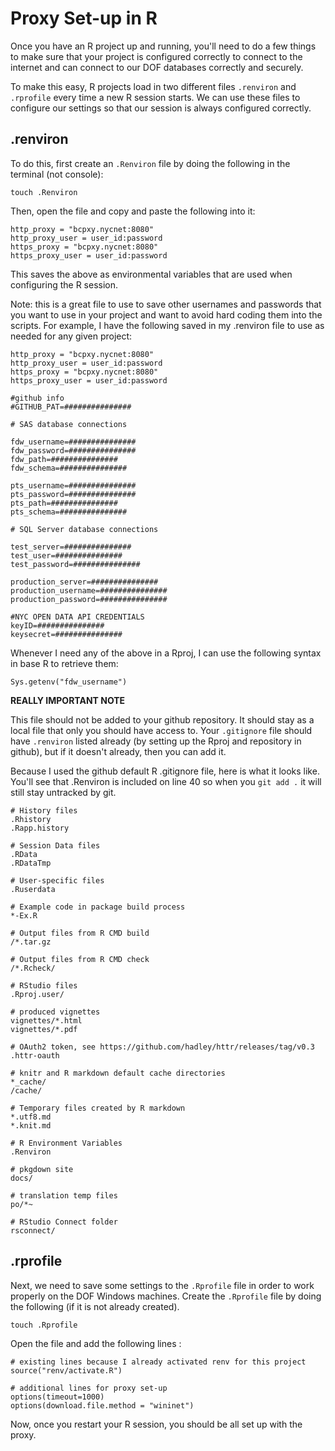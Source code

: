 # Proxy Set-up in R

Once you have an R project up and running, you'll need to do a few things to make sure that your project is configured correctly to connect to the internet and can connect to our DOF databases correctly and securely.

To make this easy, R projects load in two different files `.renviron` and `.rprofile` every time a new R session starts. We can use these files to configure our settings so that our session is always configured correctly.

## .renviron
To do this, first create an `.Renviron` file by doing the following in the terminal (not console):
```
touch .Renviron
```
Then, open the file and copy and paste the following into it:
```
http_proxy = "bcpxy.nycnet:8080"
http_proxy_user = user_id:password
https_proxy = "bcpxy.nycnet:8080"
https_proxy_user = user_id:password
```

This saves the above as environmental variables that are used when configuring the R session. 

Note: this is a great file to use to save other usernames and passwords that you want to use in your project and want to avoid hard coding them into the scripts. For example, I have the following saved in my .renviron file
to use as needed for any given project:
```
http_proxy = "bcpxy.nycnet:8080"
http_proxy_user = user_id:password
https_proxy = "bcpxy.nycnet:8080"
https_proxy_user = user_id:password

#github info
#GITHUB_PAT=###############

# SAS database connections

fdw_username=###############
fdw_password=###############
fdw_path=###############
fdw_schema=###############

pts_username=###############
pts_password=###############
pts_path=###############
pts_schema=###############

# SQL Server database connections

test_server=###############
test_user=###############
test_password=###############

production_server=###############
production_username=###############
production_password=###############

#NYC OPEN DATA API CREDENTIALS
keyID=###############
keysecret=###############
```

Whenever I need any of the above in a Rproj, I can use the following syntax in base R to retrieve them:
```
Sys.getenv("fdw_username")
```

**REALLY IMPORTANT NOTE**

This file should not be added to your github repository. It should stay as a local file that only you should have access to. Your `.gitignore` file should have `.renviron` listed already (by setting up the Rproj and repository in github), but if it doesn't already, then you can add it.

Because I used the github default R .gitignore file, here is what it looks like. You'll see that .Renviron is included on line 40 so when you `git add .` it will still stay untracked by git.
```
# History files
.Rhistory
.Rapp.history

# Session Data files
.RData
.RDataTmp

# User-specific files
.Ruserdata

# Example code in package build process
*-Ex.R

# Output files from R CMD build
/*.tar.gz

# Output files from R CMD check
/*.Rcheck/

# RStudio files
.Rproj.user/

# produced vignettes
vignettes/*.html
vignettes/*.pdf

# OAuth2 token, see https://github.com/hadley/httr/releases/tag/v0.3
.httr-oauth

# knitr and R markdown default cache directories
*_cache/
/cache/

# Temporary files created by R markdown
*.utf8.md
*.knit.md

# R Environment Variables
.Renviron

# pkgdown site
docs/

# translation temp files
po/*~

# RStudio Connect folder
rsconnect/
```


## .rprofile

Next, we need to save some settings to the `.Rprofile` file in order to work properly on the DOF Windows machines. Create the `.Rprofile` file by doing the following (if it is not already created).

```
touch .Rprofile
```

Open the file and add the following lines :
```
# existing lines because I already activated renv for this project
source("renv/activate.R")

# additional lines for proxy set-up
options(timeout=1000)
options(download.file.method = "wininet")
```

Now, once you restart your R session, you should be all set up with the proxy. 
